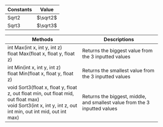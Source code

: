 | Constants | Value |
| ------- | ------------ |
| Sqrt2 | $\sqrt2$ |
| Sqrt3 | $\sqrt3$ |

| Methods | Descriptions |
| ------- | ------------ |
| int Max(int x, int y, int z)<br>float Max(float x, float y, float z) | Returns the biggest value from the 3 inputted values |
| int Min(int x, int y, int z)<br>float Min(float x, float y, float z) | Returns the smallest value from the 3 inputted values |
| void Sort3(float x, float y, float z, out float min, out float mid, out float max)<br>void Sort3(int x, int y, int z, out int min, out int mid, out int max) | Returns the biggest, middle, and smallest value from the 3 inputted values |

